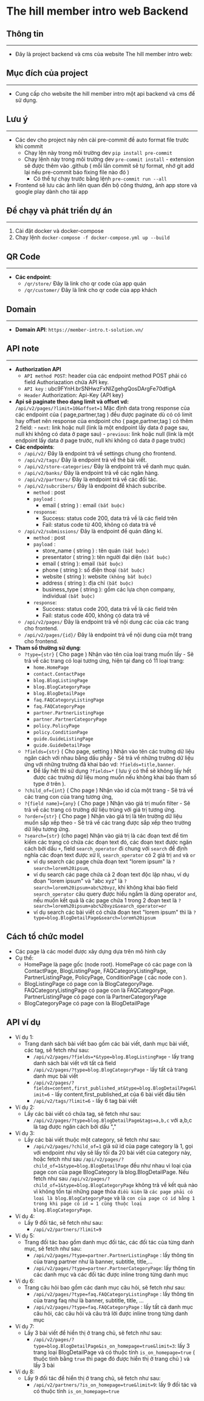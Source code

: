 # **The hill member intro web Backend**

## **Thông tin**

---

- Đây là project backend và cms của website The hill member intro web:

## **Mục đích của project**

---

- Cung cấp cho website the hill member intro một api backend và cms để sử dụng.

## **Lưu ý**

---

- Các dev cho project này nên cài pre-commit đề auto format file trước khi commit
  - Chạy lện này trong môi trường dev `pip install pre-commit`
  - Chạy lệnh này trong môi trường dev `pre-commit install` - extension sẽ được thêm vào .github ( mỗi lần commit sẽ tự format, nhớ git add lại nếu pre-commit báo fixing file nào đó )
    - Có thể tự chạy trước bằng lệnh `pre-commit run --all`
- Frontend sẽ lưu các ảnh liên quan đến bộ công thương, ảnh app store và google play dành cho tải app

## **Để chạy và phát triển dự án**

---

1. Cài đặt docker và docker-compose
2. Chạy lệnh `docker-compose -f docker-compose.yml up --build`

## **QR Code**

---

- **Các endpoint**:
  - `/qr/store/` Đây là link cho qr code của app quán
  - `/qr/customer/` Đây là link cho qr code của app khách

## **Domain**

---

- **Domain API**: `https://member-intro.t-solution.vn/`

## **API note**

---

- **Authorization API**<br />
  - `API method POST`: header của các endpoint method POST phải có field Authoriazation chứa API key.
  - `API key` : ubc9FYnH.brSNHwzFxNIZgehgQosDArgFe70dfigA
  - `Header` Authorization: Api-Key {API key}
- **Api sẽ paginate theo dạng limit và offset vd:**<br />
  `/api/v2/pages/?limit=10&offset=1` Mặc định data trong response của các endpoint của ( page,partner,tag ) đều được paginate dù có có limit hay offset nên response của endpoint cho ( page,partner,tag ) có thêm 2 field: - `next`: link hoặc null (link là một endpoint lấy data ở page sau, null khi không có data ở page sau) - `previous`: link hoặc null (link là một endpoint lấy data ở page trước, null khi không có data ở page trước)
- **Các endpoints**:
  - `/api/v2/` Đây là endpoint trả về settings chung cho frontend.
  - `/api/v2/tags/` Đây là endpoint trả về thẻ bài viết.
  - `/api/v2/store-categories/` Đây là endpoint trả về danh mục quán.
  - `/api/v2/banks/` Đây là endpoint trả về các ngân hàng.
  - `/api/v2/partners/` Đây là endpoint trả về các đối tác.
  - `/api/v2/subcribers/` Đây là endpoint để khách subcribe.
    - `method` : post
    - `payload` :
      - email ( string ) : email `(bắt buộc)`
    - `response`:
      - Success: status code 200, data trả về là các field trên
      - Fail: status code từ 400, không có data trả về
  - `/api/v2/submissions/` Đây là endpoint để quán đăng kí.
    - `method` : post
    - `payload` :
      - store_name ( string ) : tên quán `(bắt buộc)`
      - presentator ( string ): tên người đại diện `(bắt buộc)`
      - email ( string ): email `(bắt buộc)`
      - phone ( string ): số điện thoại `(bắt buộc)`
      - website ( string ): website `(không bắt buộc)`
      - address ( string ): địa chỉ `(bắt buộc)`
      - business_type ( string ): gồm các lựa chọn company, individual `(bắt buộc)`
    - `response`:
      - Success: status code 200, data trả về là các field trên
      - Fail: status code 400, không có data trả về
  - `/api/v2/pages/` Đây là endpoint trả về nội dung các của các trang cho frontend.
  - `/api/v2/pages/{id}/` Đây là endpoint trả về nội dung của một trang cho frontend.
- **Tham số thường sử dụng**:
  - `?type={str}` ( Cho page ) Nhận vào tên của loại trang muốn lấy - Sẽ trả về các trang có loại tương ứng, hiện tại đang có 11 loại trang:
    - `home.HomePage`
    - `contact.ContactPage`
    - `blog.BlogListingPage`
    - `blog.BlogCategoryPage`
    - `blog.BlogDetailPage`
    - `faq.FAQCategoryListingPage`
    - `faq.FAQCategoryPage`
    - `partner.PartnerListingPage`
    - `partner.PartnerCategoryPage`
    - `policy.PolicyPage`
    - `policy.ConditionPage`
    - `guide.GuideListingPage`
    - `guide.GuideDetailPage`
  - `?fields={str}` ( Cho page, setting ) Nhận vào tên các trường dữ liệu ngăn cách với nhau bằng dấu phẩy - Sẽ trả về những trường dữ liệu ứng với những trường đã khai báo vd: `?fields=title,banner`.
    - Để lấy hết thì sử dụng `?fields=*` ( lưu ý có thể sẽ không lấy hết được các trường dữ liệu mong muốn nếu không khai báo tham số type ở trên ).
  - `?child_of={int}` ( Cho page ) Nhận vào id của một trang - Sẽ trả về các trang con của trang tương ứng,
  - `?{field name}={any}` ( Cho page ) Nhận vào giá trị muốn filter - Sẽ trả về các trang có trường dữ liệu trùng với giá trị tương ứng.
  - `?order={str}` ( Cho page ) Nhận vào giá trị là tên trường dữ liệu muốn sắp xếp theo - Sẽ trả về các trang được sắp xếp theo trường dữ liệu tương ứng.
  - `?search={str}` (cho page) Nhận vào giá trị là các đoạn text để tìm kiếm các trang có chứa các đoạn text đó, các đoạn text được ngăn cách bởi dấu `+`, field `search_operator` đi chung với `search` để định nghĩa các đoạn text được xử lí, `search_operator` có 2 giá trị `and` và `or`
    - ví dụ search các page chứa đoạn text "lorem ipsum" là `?search=lorem%20ipsum`,
    - ví dụ search các page chứa cả 2 đoạn text độc lập nhau, ví dụ đoạn "lorem ipsum" và "abc xyz" là `?search=lorem%20ipsum+abc%20xyz`, khi không khai báo field `search_operator` câu query được hiểu ngầm là dùng operator `and`, nếu muốn kết quả là các page chứa 1 trong 2 đoạn text là `?search=lorem%20ipsum+abc%20xyz&search_operator=or`
    - ví dụ search các bài viết có chứa đoạn text "lorem ipsum" thì là `?type=blog.BlogDetailPage&search=lorem%20ipsum`

## **Cách tổ chức model**

- Các page là các model được xây dựng dựa trên mô hình cây
- Cụ thể:
  - HomePage là page gốc (node root). HomePage có các page con là ContactPage, BlogListingPage, FAQCategoryListingPage, PartnerListingPage, PolicyPage, ConditionPage ( các node con ).
  - BlogListingPage có page con là BlogCategoryPage. FAQCategoryListingPage có page con là FAQCategoryPage. PartnerListingPage có page con là PartnerCategoryPage
  - BlogCategoryPage có page con là BlogDetailPage

## **API ví dụ**

- Ví dụ 1:
  - Trang danh sách bài viết bao gồm các bài viết, danh mục bài viết, các tag, sẽ fetch như sau:
    - `/api/v2/pages/?fields=*&type=blog.BlogListingPage` - lấy trang danh sách bài viết với tất cả field
    - `/api/v2/pages/?type=blog.BlogCategoryPage` - lấy tất cả trang danh mục bài viết
    - `/api/v2/pages/?fields=content,first_published_at&type=blog.BlogDetailPage&limit=6` - lấy content,first_published_at của 6 bài viết đầu tiên
    - `/api/v2/tags/?limit=6` - lấy 6 tag bài viết
- Ví dụ 2:
  - Lấy các bài viết có chứa tag, sẽ fetch như sau:
    - `/api/v2/pages/?type=blog.BlogDetailPage&tags=a,b,c` với a,b,c là tag được ngăn cách bởi dấu ","
- Ví dụ 3:
  - Lấy các bài viết thuộc một category, sẽ fetch như sau:
    - `/api/v2/pages/?child_of=1` giả sử id của page category là 1, gọi với endpoint như vậy sẽ lấy tối đa 20 bài viết của category này, hoặc fetch như sau `/api/v2/pages/?child_of=1&type=blog.BlogDetailPage` đều như nhau vì loại của page con của page BlogCategory là blog.BlogDetailPage. Nếu fetch như sau `/api/v2/pages/?child_of=1&type=blog.BlogCategoryPage` không trả về kết quả nào vì không tồn tại những page thỏa `điều kiện` là `các page phải có loại là blog.BlogCategoryPage` và là `con của page có id bằng 1 trong khi page có id = 1 cũng thuộc loại blog.BlogCategoryPage`.
- Ví dụ 4:
  - Lấy 9 đối tác, sẽ fetch như sau:
    - `/api/v2/partners/?limit=9`
- Ví dụ 5:
  - Trang đối tác bao gồm danh mục đối tác, các đối tác của từng danh mục, sẽ fetch như sau:
    - `/api/v2/pages/?type=partner.PartnerListingPage` : lấy thông tin của trang partner như là banner, subtitle, title,...
    - `/api/v2/pages/?type=partner.PartnerCategoryPage`: lấy thông tin các danh mục và các đối tác được inline trong từng danh mục
- Ví dụ 6:
  - Trang câu hỏi bao gồm các danh mục câu hỏi, sẽ fetch như sau:
    - `/api/v2/pages/?type=faq.FAQCategoryListingPage` : lấy thông tin của trang faq như là banner, subtitle, title, ...
    - `/api/v2/pages/?type=faq.FAQCategoryPage` : lấy tất cả danh mục câu hỏi, các câu hỏi và câu trả lời được inline trong từng danh mục
- Ví dụ 7:
  - Lấy 3 bài viết để hiển thị ở trang chủ, sẽ fetch như sau:
    - `/api/v2/pages/?type=blog.BlogDetailPage&is_on_homepage=true&limit=3`: lấy 3 trang loại BlogDetailPage và có thuộc tính `is_on_homepage=true` ( thuộc tính bằng `true` thì page đó được hiển thị ở trang chủ ) và lấy 3 bài
- Ví dụ 8:
  - Lấy 9 đối tác để hiển thị ở trang chủ, sẽ fetch như sau:
    - `/api/v2/partners/?is_on_homepage=true&limit=9`: lấy 9 đối tác và có thuộc tính `is_on_homepage=true`
